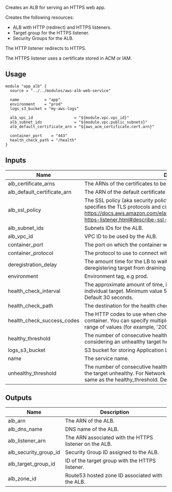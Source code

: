<!-- BEGINNING OF PRE-COMMIT-TERRAFORM DOCS HOOK -->
Creates an ALB for serving an HTTPS web app.

Creates the following resources:

* ALB with HTTP (redirect) and HTTPS listeners.
* Target group for the HTTPS listener.
* Security Groups for the ALB.

The HTTP listener redirects to HTTPS.

The HTTPS listener uses a certificate stored in ACM or IAM.

## Usage

```hcl
module "app_alb" {
  source = "../../modules/aws-alb-web-service"

  name           = "app"
  environment    = "prod"
  logs_s3_bucket = "my-aws-logs"

  alb_vpc_id                  = "${module.vpc.vpc_id}"
  alb_subnet_ids              = "${module.vpc.public_subnets}"
  alb_default_certificate_arn = "${aws_acm_certificate.cert.arn}"

  container_port    = "443"
  health_check_path = "/health"
}
```

## Inputs

| Name | Description | Type | Default | Required |
|------|-------------|:----:|:-----:|:-----:|
| alb\_certificate\_arns | The ARNs of the certificates to be attached to the ALB. | list | `<list>` | no |
| alb\_default\_certificate\_arn | The ARN of the default certificate to be attached to the ALB. | string | - | yes |
| alb\_ssl\_policy | The SSL policy (aka security policy) for the Application Load Balancer that specifies the TLS protocols and ciphers allowed.  See <https://docs.aws.amazon.com/elasticloadbalancing/latest/application/create-https-listener.html#describe-ssl-policies>. | string | `ELBSecurityPolicy-2016-08` | no |
| alb\_subnet\_ids | Subnets IDs for the ALB. | list | - | yes |
| alb\_vpc\_id | VPC ID to be used by the ALB. | string | - | yes |
| container\_port | The port on which the container will receive traffic. | string | `443` | no |
| container\_protocol | The protocol to use to connect with the container. | string | `HTTPS` | no |
| deregistration\_delay | The amount time for the LB to wait before changing the state of a deregistering target from draining to unused. Default is 90s. | string | `90` | no |
| environment | Environment tag, e.g prod. | string | - | yes |
| health\_check\_interval | The approximate amount of time, in seconds, between health checks of an individual target. Minimum value 5 seconds, Maximum value 300 seconds. Default 30 seconds. | string | `30` | no |
| health\_check\_path | The destination for the health check requests to the container. | string | `/` | no |
| health\_check\_success\_codes | The HTTP codes to use when checking for a successful response from the container. You can specify multiple values (for example, '200,202') or a range of values (for example, '200-299'). | string | `200` | no |
| healthy\_threshold | The number of consecutive health checks successes required before considering an unhealthy target healthy. Defaults to 3. | string | `3` | no |
| logs\_s3\_bucket | S3 bucket for storing Application Load Balancer logs. | string | - | yes |
| name | The service name. | string | - | yes |
| unhealthy\_threshold | The number of consecutive health check failures required before considering the target unhealthy. For Network Load Balancers, this value must be the same as the healthy_threshold. Defaults to 3. | string | `3` | no |

## Outputs

| Name | Description |
|------|-------------|
| alb\_arn | The ARN of the ALB. |
| alb\_dns\_name | DNS name of the ALB. |
| alb\_listener\_arn | The ARN associated with the HTTPS listener on the ALB. |
| alb\_security\_group\_id | Security Group ID assigned to the ALB. |
| alb\_target\_group\_id | ID of the target group with the HTTPS listener. |
| alb\_zone\_id | Route53 hosted zone ID associated with the ALB. |

<!-- END OF PRE-COMMIT-TERRAFORM DOCS HOOK -->

